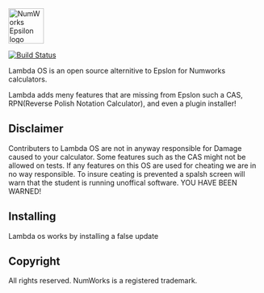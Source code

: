 <img src="docs/epsilon.svg?sanitize=true" alt="NumWorks Epsilon logo" height="70" >

[![Build Status](https://github.com/numworks/epsilon/workflows/Continuous%20integration/badge.svg)](https://github.com/numworks/epsilon/actions?workflow=Continuous+integration)

Lambda OS is an open source alternitive to Epslon for Numworks calculators.

Lambda adds meny features that are missing from Epslon such a CAS, RPN(Reverse Polish Notation Calculator), and even a plugin installer!

## Disclaimer

Contributers to Lambda OS are not in anyway responsible for Damage caused to your calculator. Some features such as the CAS might not be allowed on tests. If any features on this OS are used for cheating we are in no way responsible. To insure ceating is prevented a spalsh screen will warn that the student is running unoffical software. YOU HAVE BEEN WARNED!

## Installing
Lambda os works by installing a false update
## Copyright

All rights reserved. NumWorks is a registered trademark.
